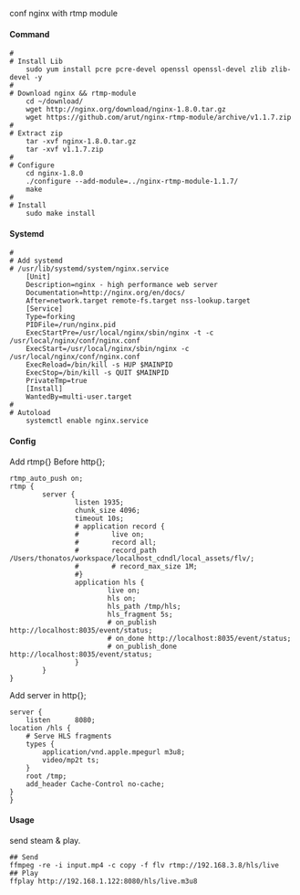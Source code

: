 
conf nginx with rtmp module

#### Command

    #
    # Install Lib
        sudo yum install pcre pcre-devel openssl openssl-devel zlib zlib-devel -y
    #
    # Download nginx && rtmp-module
        cd ~/download/
        wget http://nginx.org/download/nginx-1.8.0.tar.gz
        wget https://github.com/arut/nginx-rtmp-module/archive/v1.1.7.zip
    #
    # Extract zip
        tar -xvf nginx-1.8.0.tar.gz
        tar -xvf v1.1.7.zip
    #
    # Configure
        cd nginx-1.8.0
        ./configure --add-module=../nginx-rtmp-module-1.1.7/
        make
    #
    # Install
        sudo make install 

#### Systemd

    #
    # Add systemd 
    # /usr/lib/systemd/system/nginx.service
        [Unit]
        Description=nginx - high performance web server
        Documentation=http://nginx.org/en/docs/
        After=network.target remote-fs.target nss-lookup.target
        [Service]
        Type=forking
        PIDFile=/run/nginx.pid
        ExecStartPre=/usr/local/nginx/sbin/nginx -t -c /usr/local/nginx/conf/nginx.conf
        ExecStart=/usr/local/nginx/sbin/nginx -c /usr/local/nginx/conf/nginx.conf
        ExecReload=/bin/kill -s HUP $MAINPID
        ExecStop=/bin/kill -s QUIT $MAINPID
        PrivateTmp=true
        [Install]
        WantedBy=multi-user.target
    # 
    # Autoload
        systemctl enable nginx.service

#### Config

Add rtmp{} Before http{};

    rtmp_auto_push on;
    rtmp {
            server {
                    listen 1935;
                    chunk_size 4096;
                    timeout 10s;
                    # application record {
                    #        live on;
                    #        record all;
                    #        record_path /Users/thonatos/workspace/localhost_cdndl/local_assets/flv/;
                    #        # record_max_size 1M;
                    #}
                    application hls {
                            live on;
                            hls on;
                            hls_path /tmp/hls;
                            hls_fragment 5s;
                            # on_publish http://localhost:8035/event/status;
                            # on_done http://localhost:8035/event/status;
                            # on_publish_done http://localhost:8035/event/status;
                    }
            }
    }

Add server in http{};

	server {
	    listen      8080;
    location /hls {
        # Serve HLS fragments
        types {
            application/vnd.apple.mpegurl m3u8;
            video/mp2t ts;
        }
        root /tmp;
        add_header Cache-Control no-cache;
    }
	}

#### Usage

send steam & play.

    ## Send
    ffmpeg -re -i input.mp4 -c copy -f flv rtmp://192.168.3.8/hls/live
    ## Play
    ffplay http://192.168.1.122:8080/hls/live.m3u8
